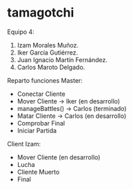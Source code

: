 # tamagotchi
Equipo 4:
1. Izam Morales Muñoz.
2. Iker García Gutiérrez.
3. Juan Ignacio Martín Fernández.
4. Carlos Maroto Delgado.

Reparto funciones Master:
- Conectar Cliente
- Mover Cliente -> Iker (en desarrollo)
- manageBattles() -> Carlos (terminado)
- Matar Cliente -> Carlos (en desarrollo)
- Comprobar Final
- Iniciar Partida

Client Izam: 
- Mover Cliente (en desarrollo)
- Lucha
- Cliente Muerto
- Final
